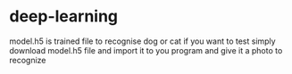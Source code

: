 # deep-learning
model.h5 is trained file to recognise dog or cat 
if you want to test simply download model.h5 file and import it to you program and give it a photo to recognize 
